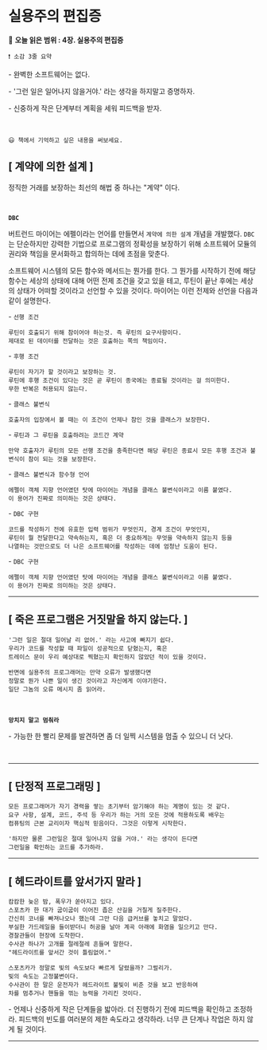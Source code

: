 # 실용주의 편집증

🔖 **오늘 읽은 범위 : 4장. 실용주의 편집증**

    ❗ 소감 3줄 요약

\- 완벽한 소프트웨어는 없다.

\- '그런 일은 일어나지 않을거야.' 라는 생각을 하지말고 증명하자.

\- 신중하게 작은 단계부터 계획을 세워 피드백을 받자.

<br />

    😃 책에서 기억하고 싶은 내용을 써보세요.

## [ 계약에 의한 설계 ]

정직한 거래를 보장하는 최선의 해법 중 하나는 "계약" 이다.

<br />

**`DBC`**

버트런드 마이어는 에펠이라는 언어를 만들면서 `계약에 의한 설계` 개념을 개발했다.
`DBC`는 단순하지만 강력한 기법으로 프로그램의 정확성을 보장하기 위해 소프트웨어 모듈의 권리와 책임을 문서화하고 합의하는 데에 초점을 맞춘다.

소프트웨어 시스템의 모든 함수와 메서드는 뭔가를 한다.
그 뭔가를 시작하기 전에 해당 함수는 세상의 상태에 대해 어떤 전제 조건을 갖고 있을 테고, 루틴이 끝난 후에는 세상의 상태가 어떠할 것이라고 선언할 수 있을 것이다.
마이어는 이런 전제와 선언을 다음과 같이 설명한다.

\- `선행 조건`

    루틴이 호출되기 위해 참이어야 하는것. 즉 루틴의 요구사항이다.
    제대로 된 데이터를 전달하는 것은 호출하는 쪽의 책임이다.

\- `후행 조건`

    루틴이 자기가 할 것이라고 보장하는 것.
    루틴에 후행 조건이 있다는 것은 곧 루틴이 종국에는 종료될 것이라는 걸 의미한다.
    무한 반복은 허용되지 않는다.

\- `클래스 불변식`

    호출자의 입장에서 볼 때는 이 조건이 언제나 참인 것을 클래스가 보장한다.

\- `루틴과 그 루틴을 호출하려는 코드간 계약`

    만약 호출자가 루틴의 모든 선행 조건을 충족한다면 해당 루틴은 종료시 모든 후행 조건과 불변식이 참이 되는 것을 보장한다.

\- `클래스 불변식과 함수형 언어`

    에펠이 객체 지향 언어였던 탓에 마이어는 개념을 클래스 불변식이라고 이름 붙였다.
    이 용어가 진짜로 의미하는 것은 상태다.

\- `DBC 구현`

    코드를 작성하기 전에 유효한 입력 범위가 무엇인지, 경계 조건이 무엇인지,
    루틴이 뭘 전달한다고 약속하는지, 혹은 더 중요하게는 무엇을 약속하지 않는지 등을
    나열하는 것만으로도 더 나은 소프트웨어를 작성하는 데에 엄청난 도움이 된다.

\- `DBC 구현`

    에펠이 객체 지향 언어였던 탓에 마이어는 개념을 클래스 불변식이라고 이름 붙였다.
    이 용어가 진짜로 의미하는 것은 상태다.

---

## [ 죽은 프로그램은 거짓말을 하지 않는다. ]

    '그런 일은 절대 일어날 리 없어.' 라는 사고에 빠지기 쉽다.
    우리가 코드를 작성할 때 파일이 성공적으로 닫혔는지, 혹은
    트레이스 문이 우리 예상대로 찍혔는지 확인하지 않았던 적이 있을 것이다.

    반면에 실용주의 프로그래머는 만약 오류가 발생했다면
    정말로 뭔가 나쁜 일이 생긴 것이라고 자신에게 이야기한다.
    일단 그놈의 오류 메시지 좀 읽어라.

<br />

**`망치지 말고 멈춰라`**

\- 가능한 한 빨리 문제를 발견하면 좀 더 일찍 시스템을 멈출 수 있으니 더 낫다.

<br />

---

## [ 단정적 프로그래밍 ]

    모든 프로그래머가 자기 경력을 쌓는 초기부터 암기해야 하는 계명이 있는 것 같다.
    요구 사항, 설계, 코드, 주석 등 우리가 하는 거의 모든 것에 적용하도록 배우는
    컴퓨팅의 근본 교리이자 핵심적 믿음이다. 그것은 이렇게 시작한다.

    '하지만 물론 그런일은 절대 일어나지 않을 거야.' 라는 생각이 든다면
    그런일을 확인하는 코드를 추가하라.

---

## [ 헤드라이트를 앞서가지 말라 ]

    캄캄한 늦은 밤, 폭우가 쏟아지고 있다.
    스포츠카 한 대가 굽이굽이 이어진 좁은 산길을 거칠게 질주한다.
    간신히 코너를 빠져나오나 했는데 그만 다음 급커브를 놓치고 말았다.
    부실한 가드레일을 들이받더니 허공을 날아 계곡 아래에 화염을 일으키고 만다.
    경찰관들이 현장에 도착한다.
    수사관 하나가 고개를 절레절레 흔들며 말한다.
    "헤드라이트를 앞서간 것이 틀림없어."

    스포츠카가 정말로 빛의 속도보다 빠르게 달렸을까? 그럴리가.
    빛의 속도는 고정불변이다.
    수사관이 한 말은 운전자가 헤드라이트 불빛이 비춘 것을 보고 반응하여
    차를 멈추거나 핸들을 꺾는 능력을 가리킨 것이다.

\- 언제나 신중하게 작은 단계들을 밟아라. 더 진행하기 전에 피드백을 확인하고 조정하라. 피드백의 빈도를 여러분의 제한 속도라고 생각하라. 너무 큰 단계나 작업은 하지 않게 될 것이다.

---
